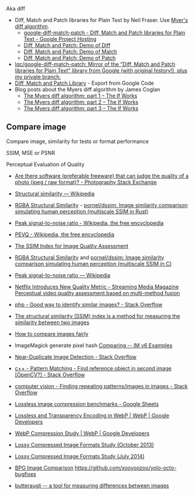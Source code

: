 Aka diff

- Diff, Match and Patch libraries for Plain Text by Neil Fraser. Use [Myer's diff algorithm](http://neil.fraser.name/software/diff_match_patch/myers.pdf).
	- [google-diff-match-patch - Diff, Match and Patch libraries for Plain Text - Google Project Hosting](https://code.google.com/p/google-diff-match-patch/)
	- [Diff, Match and Patch: Demo of Diff](https://neil.fraser.name/software/diff_match_patch/svn/trunk/demos/demo_diff.html)
	- [Diff, Match and Patch: Demo of Match](https://neil.fraser.name/software/diff_match_patch/svn/trunk/demos/demo_match.html)
	- [Diff, Match and Patch: Demo of Patch](https://neil.fraser.name/software/diff_match_patch/svn/trunk/demos/demo_patch.html)
- [lqc/google-diff-match-patch: Mirror of the "Diff, Match and Patch libraries for Plain Text" library from Google (with original history!), plus my private branch.](https://github.com/lqc/google-diff-match-patch)
- [Diff, Match and Patch Library](https://github.com/curran/google-diff-match-patch) - Export from Google Code
- Blog posts about the Myers diff algorithm by James Coglan
	- [The Myers diff algorithm: part 1 – The If Works](https://blog.jcoglan.com/2017/02/12/the-myers-diff-algorithm-part-1/)
	- [The Myers diff algorithm: part 2 – The If Works](https://blog.jcoglan.com/2017/02/15/the-myers-diff-algorithm-part-2/)
	- [The Myers diff algorithm: part 3 – The If Works](https://blog.jcoglan.com/2017/02/17/the-myers-diff-algorithm-part-3/)

## Compare image

Compare image, similarity for tests or format performance

SSIM, MSE or PSNR

Perceptual Evaluation of Quality

- [Are there software (preferable freeware) that can judge the quality of a photo (jpeg / raw format)? - Photography Stack Exchange](http://photo.stackexchange.com/questions/24373/are-there-software-preferable-freeware-that-can-judge-the-quality-of-a-photo)
- [Structural similarity — Wikipedia](https://en.wikipedia.org/wiki/Structural_similarity)
- [RGBA Structural Similarity](https://kornel.ski/dssim) - [pornel/dssim: Image similarity comparison simulating human perception (multiscale SSIM in Rust)](https://github.com/pornel/dssim)
- [Peak signal-to-noise ratio - Wikipedia, the free encyclopedia](https://en.wikipedia.org/wiki/Peak_signal-to-noise_ratio)
- [PEVQ - Wikipedia, the free encyclopedia](https://en.wikipedia.org/wiki/PEVQ)
- [The SSIM Index for Image Quality Assessment](https://ece.uwaterloo.ca/~z70wang/research/ssim/)
- [RGBA Structural Similarity](https://pornel.net/dssim) and [pornel/dssim: Image similarity comparison simulating human perception (multiscale SSIM in C)](https://github.com/pornel/dssim)
- [Peak signal-to-noise ratio — Wikipedia](https://en.wikipedia.org/wiki/Peak_signal-to-noise_ratio)
- [Netflix Introduces New Quality Metric - Streaming Media Magazine](http://www.streamingmedia.com/Articles/ReadArticle.aspx?ArticleID=111564) [Perceptual video quality assessment based on multi-method fusion](https://github.com/Netflix/vmaf)
- [php - Good way to identify similar images? - Stack Overflow](https://stackoverflow.com/questions/2838775/good-way-to-identify-similar-images)
- [The structural similarity (SSIM) index is a method for measuring the similarity between two images](https://github.com/bytespider/ssim)
- [How to compare images fairly](https://kornel.ski/en/faircomparison)

- ImageMagick generate pixel hash [Comparing -- IM v6 Examples](http://www.imagemagick.org/Usage/compare/#doubles)
- [Near-Duplicate Image Detection - Stack Overflow](https://stackoverflow.com/questions/1034900/near-duplicate-image-detection)

- [c++ - Pattern Matching - Find reference object in second image \[OpenCV?\] - Stack Overflow](https://stackoverflow.com/questions/13623431/pattern-matching-find-reference-object-in-second-image-opencv)
- [computer vision - Finding repeating patterns/images in images - Stack Overflow](https://stackoverflow.com/questions/5008040/finding-repeating-patterns-images-in-images)


- [Lossless image compression benchmarks - Google Sheets](https://docs.google.com/spreadsheets/d/16ghJEjf_T7TDTOg2WlelnG1SYCsHng6V-1rxdo78YL8/edit#gid=1623754371)
- [Lossless and Transparency Encoding in WebP  |  WebP  |  Google Developers](https://developers.google.com/speed/webp/docs/webp_lossless_alpha_study#results)
- [WebP Compression Study  |  WebP  |  Google Developers](https://developers.google.com/speed/webp/docs/webp_study)
- [Lossy Compressed Image Formats Study (October 2013)](http://people.mozilla.org/~josh/lossy_compressed_image_study_october_2013/)
- [Lossy Compressed Image Formats Study (July 2014)](http://people.mozilla.org/~josh/lossy_compressed_image_study_july_2014/)
- [BPG Image Comparison](http://xooyoozoo.github.io/yolo-octo-bugfixes/) https://github.com/xooyoozoo/yolo-octo-bugfixes
- [butteraugli -- a tool for measuring differences between images](https://github.com/google/butteraugli)
